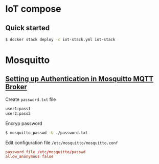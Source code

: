 # IoT compose

## Quick started
```sh
$ docker stack deploy -c iot-stack.yml iot-stack
```


# Mosquitto 
## [Setting up Authentication in Mosquitto MQTT Broker](https://medium.com/@eranda/setting-up-authentication-on-mosquitto-mqtt-broker-de5df2e29afc)

Create `password.txt` file
```txt
user1:pass1
user2:pass2
```
Encryp password
```sh
$ mosquitto_passwd -U ./password.txt
```

Edit configuration file `/etc/mosquitto/mosquitto.conf`
```conf
password_file /etc/mosquitto/passwd
allow_anonymous false
```